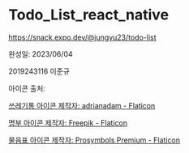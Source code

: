 # Todo_List_react_native
https://snack.expo.dev/@jungyu23/todo-list

완성일: 2023/06/04

2019243116 이준규

아이콘 출처:

<a href="https://www.flaticon.com/kr/free-icons/" title="쓰레기통 아이콘">쓰레기통 아이콘  제작자: adrianadam - Flaticon</a>

<a href="https://www.flaticon.com/kr/free-icons/" title="명부 아이콘">명부 아이콘  제작자: Freepik - Flaticon</a>

<a href="https://www.flaticon.com/kr/free-icons/" title="물음표 아이콘">물음표 아이콘  제작자: Prosymbols Premium - Flaticon</a>

